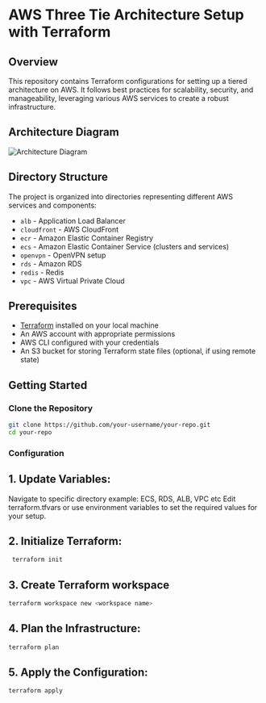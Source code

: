 # AWS Three Tie Architecture Setup with Terraform

## Overview

This repository contains Terraform configurations for setting up a tiered architecture on AWS. It follows best practices for scalability, security, and manageability, leveraging various AWS services to create a robust infrastructure.

## Architecture Diagram

![Architecture Diagram](path-to-your-architecture-image)

## Directory Structure

The project is organized into directories representing different AWS services and components:

- `alb` - Application Load Balancer
- `cloudfront` - AWS CloudFront
- `ecr` - Amazon Elastic Container Registry
- `ecs` - Amazon Elastic Container Service (clusters and services)
- `openvpn` - OpenVPN setup
- `rds` - Amazon RDS
- `redis` - Redis
- `vpc` - AWS Virtual Private Cloud

## Prerequisites

- [Terraform](https://www.terraform.io/downloads.html) installed on your local machine
- An AWS account with appropriate permissions
- AWS CLI configured with your credentials
- An S3 bucket for storing Terraform state files (optional, if using remote state)

## Getting Started

### Clone the Repository

```bash
git clone https://github.com/your-username/your-repo.git
cd your-repo
```
### Configuration
## 1. Update Variables:
   
   Navigate to specific directory example: ECS, RDS, ALB, VPC etc
   Edit terraform.tfvars or use environment variables to set the required values for your setup.
   
## 2. Initialize Terraform:
   ```bash
    terraform init
   ```
## 3. Create Terraform workspace
   ```bash
   terraform workspace new <workspace name>
   ```
## 4. Plan the Infrastructure:
   ```bash
   terraform plan
   ```
## 5. Apply the Configuration:
   ```bash
   terraform apply
   ```


   

